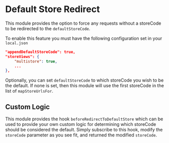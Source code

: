 # Default Store Redirect

This module provides the option to force any requests without a storeCode to be redirected to the `defaultStoreCode`.

To enable this feature you must have the following configuration set in your `local.json`

```json
"appendDefaultStoreCode": true,
"storeViews": {
    "multistore": true,
    ...
},
```
Optionally, you can set `defaultStoreCode` to which storeCode you wish to be the default. If none is set, then this module will use the first storeCode in the list of `mapStoreUrlsFor`.


## Custom Logic

This module provides the hook `beforeRedirectToDefaultStore` which can be used to provide your own custom logic for determining which storeCode should be considered the default. Simply subscribe to this hook, modify the `storeCode` parameter as you see fit, and returned the modified `storeCode`.
